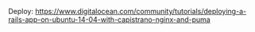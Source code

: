 Deploy: https://www.digitalocean.com/community/tutorials/deploying-a-rails-app-on-ubuntu-14-04-with-capistrano-nginx-and-puma